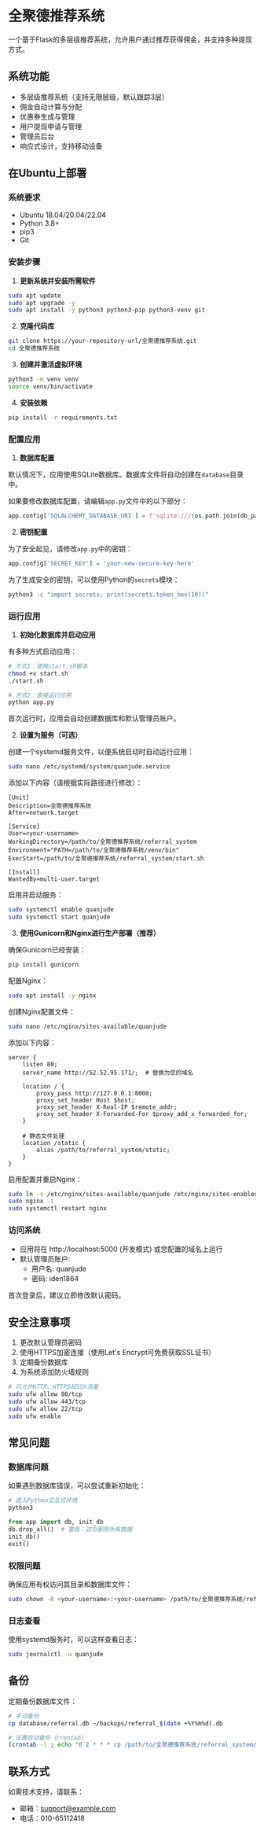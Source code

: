 # 全聚德推荐系统

一个基于Flask的多层级推荐系统，允许用户通过推荐获得佣金，并支持多种提现方式。

## 系统功能

- 多层级推荐系统（支持无限层级，默认跟踪3层）
- 佣金自动计算与分配
- 优惠券生成与管理
- 用户提现申请与管理
- 管理员后台
- 响应式设计，支持移动设备

## 在Ubuntu上部署

### 系统要求

- Ubuntu 18.04/20.04/22.04
- Python 3.8+
- pip3
- Git

### 安装步骤

1. **更新系统并安装所需软件**

```bash
sudo apt update
sudo apt upgrade -y
sudo apt install -y python3 python3-pip python3-venv git
```

2. **克隆代码库**

```bash
git clone https://your-repository-url/全聚德推荐系统.git
cd 全聚德推荐系统
```

3. **创建并激活虚拟环境**

```bash
python3 -m venv venv
source venv/bin/activate
```

4. **安装依赖**

```bash
pip install -r requirements.txt
```

### 配置应用

1. **数据库配置**

默认情况下，应用使用SQLite数据库。数据库文件将自动创建在`database`目录中。

如果要修改数据库配置，请编辑`app.py`文件中的以下部分：

```python
app.config['SQLALCHEMY_DATABASE_URI'] = f'sqlite:///{os.path.join(db_path, "referral.db")}'
```

2. **密钥配置**

为了安全起见，请修改`app.py`中的密钥：

```python
app.config['SECRET_KEY'] = 'your-new-secure-key-here'
```

为了生成安全的密钥，可以使用Python的`secrets`模块：

```bash
python3 -c "import secrets; print(secrets.token_hex(16))"
```

### 运行应用

1. **初始化数据库并启动应用**

有多种方式启动应用：

```bash
# 方式1：使用start.sh脚本
chmod +x start.sh
./start.sh

# 方式2：直接运行应用
python app.py
```

首次运行时，应用会自动创建数据库和默认管理员账户。

2. **设置为服务（可选）**

创建一个systemd服务文件，以便系统启动时自动运行应用：

```bash
sudo nano /etc/systemd/system/quanjude.service
```

添加以下内容（请根据实际路径进行修改）：

```
[Unit]
Description=全聚德推荐系统
After=network.target

[Service]
User=<your-username>
WorkingDirectory=/path/to/全聚德推荐系统/referral_system
Environment="PATH=/path/to/全聚德推荐系统/venv/bin"
ExecStart=/path/to/全聚德推荐系统/referral_system/start.sh

[Install]
WantedBy=multi-user.target
```

启用并启动服务：

```bash
sudo systemctl enable quanjude
sudo systemctl start quanjude
```

3. **使用Gunicorn和Nginx进行生产部署（推荐）**

确保Gunicorn已经安装：

```bash
pip install gunicorn
```

配置Nginx：

```bash
sudo apt install -y nginx
```

创建Nginx配置文件：

```bash
sudo nano /etc/nginx/sites-available/quanjude
```

添加以下内容：

```
server {
    listen 80;
    server_name http://52.52.95.171/;  # 替换为您的域名

    location / {
        proxy_pass http://127.0.0.1:8000;
        proxy_set_header Host $host;
        proxy_set_header X-Real-IP $remote_addr;
        proxy_set_header X-Forwarded-For $proxy_add_x_forwarded_for;
    }

    # 静态文件处理
    location /static {
        alias /path/to/referral_system/static;
    }
}
```

启用配置并重启Nginx：

```bash
sudo ln -s /etc/nginx/sites-available/quanjude /etc/nginx/sites-enabled/
sudo nginx -t
sudo systemctl restart nginx
```

### 访问系统

- 应用将在 http://localhost:5000 (开发模式) 或您配置的域名上运行
- 默认管理员账户:
  - 用户名: quanjude
  - 密码: iden1864

首次登录后，建议立即修改默认密码。

## 安全注意事项

1. 更改默认管理员密码
2. 使用HTTPS加密连接（使用Let's Encrypt可免费获取SSL证书）
3. 定期备份数据库
4. 为系统添加防火墙规则

```bash
# 只允许HTTP、HTTPS和SSH流量
sudo ufw allow 80/tcp
sudo ufw allow 443/tcp
sudo ufw allow 22/tcp
sudo ufw enable
```

## 常见问题

### 数据库问题

如果遇到数据库错误，可以尝试重新初始化：

```bash
# 进入Python交互式环境
python3
```

```python
from app import db, init_db
db.drop_all()  # 警告：这将删除所有数据
init_db()
exit()
```

### 权限问题

确保应用有权访问其目录和数据库文件：

```bash
sudo chown -R <your-username>:<your-username> /path/to/全聚德推荐系统/referral_system
```

### 日志查看

使用systemd服务时，可以这样查看日志：

```bash
sudo journalctl -u quanjude
```

## 备份

定期备份数据库文件：

```bash
# 手动备份
cp database/referral.db ~/backups/referral_$(date +%Y%m%d).db

# 设置自动备份（crontab）
(crontab -l ; echo "0 2 * * * cp /path/to/全聚德推荐系统/referral_system/database/referral.db /path/to/backups/referral_\$(date +\%Y\%m\%d).db") | crontab -
```

## 联系方式

如需技术支持，请联系：

- 邮箱：support@example.com
- 电话：010-65112418 